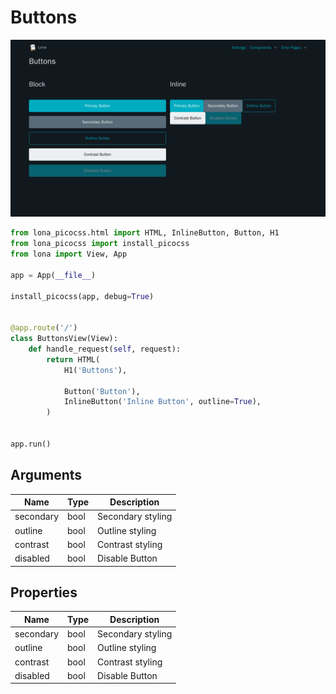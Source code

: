 # Buttons

![Buttons](../../doc/screenshots/buttons.png)

```python
from lona_picocss.html import HTML, InlineButton, Button, H1
from lona_picocss import install_picocss
from lona import View, App

app = App(__file__)

install_picocss(app, debug=True)


@app.route('/')
class ButtonsView(View):
    def handle_request(self, request):
        return HTML(
            H1('Buttons'),

            Button('Button'),
            InlineButton('Inline Button', outline=True),
        )


app.run()
```

## Arguments

| Name | Type | Description |
| - | - | - |
| secondary | bool | Secondary styling |
| outline | bool | Outline styling |
| contrast | bool | Contrast styling |
| disabled | bool | Disable Button |


## Properties

| Name | Type | Description |
| - | - | - |
| secondary | bool | Secondary styling |
| outline | bool | Outline styling |
| contrast | bool | Contrast styling |
| disabled | bool | Disable Button |
